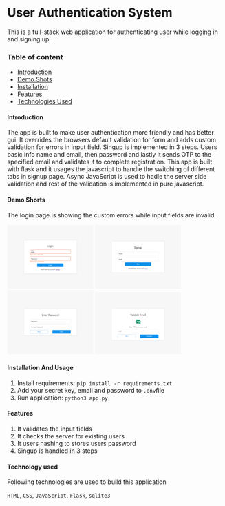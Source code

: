 # User Authentication System

This is a full-stack web application for authenticating user while logging in and signing up.

### Table of content

 - [Introduction](#introduction)
 - [Demo Shots](#demo-short)
 - [Installation](#installation-and-usage)
 - [Features](#features)
 - [Technologies Used](#technologies-used)


 #### Introduction
 
 The app is built to make user authentication more friendly and has better gui. It overrides the browsers default validation for form and adds custom validation for errors in input field. Singup is implemented in 3 steps. Users basic info name and email, then password and lastly it sends OTP to the specified email and validates it to complete registration.
 This app is built with flask and it usages the javascript to handle the switching of different tabs in signup page. Async JavaScript is used to hadle the server side validation and rest of the validation is implemented in pure javascript.

 #### Demo Shorts

 The login page is showing the custom errors while input fields are invalid.

   <img src="shots/shot-1.png" alt="Login" style="width:200px;"/>
   <img src="shots/shot-2.png" alt="Singup Basic Info" style="width:200px;"/>
   <img src="shots/shot-3.png" alt="Singup Basic Info" style="width:200px;"/>
   <img src="shots/shot-4.png" alt="Singup Basic Info" style="width:200px;"/>

#### Installation And Usage

1. Install requirements: `pip install -r requirements.txt`
2. Add your secret key, email and password to `.env`file
3. Run application:  `python3 app.py`


#### Features

1. It validates the input fields
2. It checks the server for existing users
3. It users hashing to stores users password
4. Singup is handled in 3 steps

#### Technology used

Following technologies are used to build this application

`HTML`, `CSS`, `JavaScript`, `Flask`, `sqlite3`


